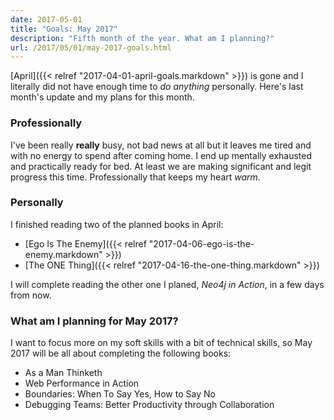 ```yaml
---
date: 2017-05-01
title: "Goals: May 2017"
description: "Fifth month of the year. What am I planning?"
url: /2017/05/01/may-2017-goals.html
---
```


[April]({{< relref "2017-04-01-april-goals.markdown" >}}) is gone and I literally did not have enough time to _do anything_ personally. Here's last month's update and my plans for this month.

### Professionally

I've been really **really** busy, not bad news at all but it leaves me tired and with no energy to spend after coming home. I end up mentally exhausted and practically ready for bed. At least we are making significant and legit progress this time. Professionally that keeps my heart _warm_.

### Personally

I finished reading two of the planned books in April:

* [Ego Is The Enemy]({{< relref "2017-04-06-ego-is-the-enemy.markdown" >}})
* [The ONE Thing]({{< relref "2017-04-16-the-one-thing.markdown" >}})

I will complete reading the other one I planed, _Neo4j in Action_, in a few days from now.

### What am I planning for May 2017?

I want to focus more on my soft skills with a bit of technical skills, so May 2017 will be all about completing the following books:

* As a Man Thinketh
* Web Performance in Action
* Boundaries: When To Say Yes, How to Say No
* Debugging Teams: Better Productivity through Collaboration
